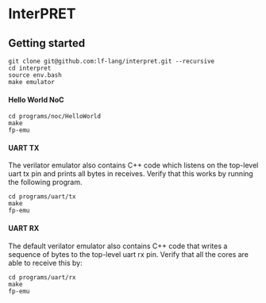 # InterPRET

## Getting started
```
git clone git@github.com:lf-lang/interpret.git --recursive
cd interpret
source env.bash
make emulator
```

#### Hello World NoC
```
cd programs/noc/HelloWorld
make
fp-emu
```

#### UART TX
The verilator emulator also contains C++ code which listens on the top-level uart tx pin and prints all bytes in receives.
Verify that this works by running the following program.

```
cd programs/uart/tx
make
fp-emu
```

#### UART RX
The default verilator emulator also contains C++ code that writes a sequence of bytes to the top-level uart rx pin. 
Verify that all the cores are able to receive this by:

```
cd programs/uart/rx
make
fp-emu
```
